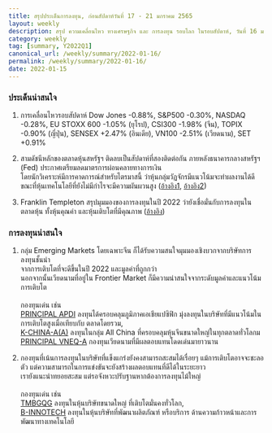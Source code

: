 ```yaml
---
title: สรุปประเด็นการลงทุน, ก่อนสัปดาห์วันที่ 17 - 21 มกราคม 2565
layout: weekly
description: สรุป ความเคลื่อนไหว ทางเศรษฐกิจ และ การลงทุน รอบโลก ในรอบสัปดาห์, วันที่ 16 มกราคม 2565
category: weekly
tag: [summary, Y2022Q1]
canonical_url: /weekly/summary/2022-01-16/
permalink: /weekly/summary/2022-01-16/
date: 2022-01-15
---
```


### ประเด็นน่าสนใจ

1. การเคลื่อนไหวรอบสัปดาห์ Dow Jones -0.88%, S&P500 -0.30%, NASDAQ -0.28%, EU STOXX 600 -1.05% (ยุโรป), CSI300 -1.98% (จีน), TOPIX -0.90% (ญี่ปุ่น), SENSEX +2.47% (อินเดีย), VN100 -2.51% (เวียดนาม), SET +0.91%

2. สามดัชนีหลักของตลาดหุ้นสหรัฐฯ ติดลบเป็นสัปดาห์ที่สองติดต่อกัน ภายหลังธนาคารกลางสหรัฐฯ (Fed) ประกาศเตรียมลดมาตรการผ่อนคลายทางการเงิน  
โดยนักวิเคราะห์มีการคาดการณ์สำหรับไตรมาสนี้ ว่าหุ้นกลุ่มวัฏจักรมีแนวโน้มจะทำผลงานได้ดี ขณะที่หุ้นเทคโนโลยีที่ยังไม่มีกำไรจะมีความผันผวนสูง
([อ้างอิง1](https://www.cnbc.com/2022/01/14/us-bonds-treasury-yields-climb-with-focus-on-hawkish-fed-comments.html), 
[อ้างอิง2](https://www.cnbc.com/2022/01/13/stock-market-futures-open-to-close-news.html)) 

3. Franklin Templeton สรุปมุมมองของการลงทุนในปี 2022 ว่ายังเชื่อมั่นกับการลงทุนในตลาดหุ้น ทั้งหุ้นคุณค่า และหุ้นเติบโตที่มีคุณภาพ 
([อ้างอิง](https://www.finnomena.com/finnomena-x-franklin-templeton/liquidity-drown-out/)) 



### การลงทุนน่าสนใจ

1. กลุ่ม Emerging Markets โดยเฉพาะจีน ก็ได้รับความสนใจมุมมองเชิงบวกจากบริษัทการลงทุนชั้นนำ  
จากการเติบโตที่จะดีขึ้นในปี 2022 และมูลค่าที่ถูกกว่า  
นอกจากนั้นเวียดนามที่อยู่ใน Frontier Market ก็มีความน่าสนใจจากระดับมูลค่าและแนวโน้มการเติบโต <br><br>
กองทุนเด่น เช่น  
[PRINCIPAL APDI](https://www.finnomena.com/fund/PRINCIPAL%20APDI) ลงทุนได้ครอบคลุมภูมิภาคเอเชียแปซิฟิก มุ่งลงทุนในบริษัทที่มีแนวโน้มในการเติบโตสูงเมื่อเทียบกับ ตลาดโดยรวม,  
[K-CHINA-A(A)](https://www.finnomena.com/fund/K-CHINA-A(A)) ลงทุนในกลุ่ม All China ที่ครอบคลุมหุ้นจีนขนาดใหญ่ในทุกตลาดทั่วโลกม  
[PRINCIPAL VNEQ-A](https://www.finnomena.com/fund/PRINCIPAL%20VNEQ-A) กองทุนเวียดนามที่มีผลตอบแทนโดดเด่นมายาวนาน

2. กองทุนที่เน้นการลงทุนในบริษัทที่แข็งแกร่งยังคงสามารถสะสมได้เรื่อยๆ แม้การเติบโตอาจจะชะลอตัว แต่ความสามารถในการแข่งขันจะยังสร้างผลตอบแทนที่ดีได้ในระยะยาว  
เรายังแนะนำทยอยสะสม แต่รอจังหวะปรับฐานหากต้องการลงทุนไม้ใหญ่ <br><br>
กองทุนเด่น เช่น  
[TMBGQG](https://www.finnomena.com/fund/TMBGQG) ลงทุนในหุ้นบริษัทขนาดใหญ่ ที่เติบโตมั่นคงทั่วโลก,  
[B-INNOTECH](https://www.finnomena.com/fund/B-INNOTECH) ลงทุนในหุ้นบริษัทที่พัฒนาผลิตภัณฑ์ หรือบริการ ด้านความก้าวหน้าและการพัฒนาทางเทคโนโลยี  
